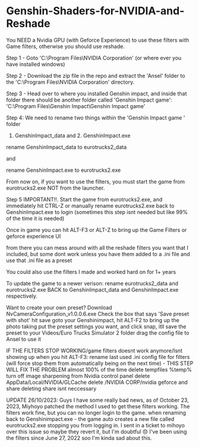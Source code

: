 # Genshin-Shaders-for-NVIDIA-and-Reshade
You NEED a Nvidia GPU (with Geforce Experience) to use these filters with Game filters, otherwise you should use reshade.

Step 1 - Goto 'C:\Program Files\NVIDIA Corporation\' (or where ever you have installed windows)

Step 2 - Download the zip file in the repo and extract the 'Ansel' folder to the 'C:\Program Files\NVIDIA Corporation\' directory.

Step 3 - Head over to where you installed Genshin impact, and inside that folder there should be another folder called 'Genshin Impact game': 'C:\Program Files\Genshin Impact\Genshin Impact game'

Step 4: We need to rename two things within the 'Genshin Impact game ' folder 
1. GenshinImpact_data and 2. GenshinImpact.exe

rename GenshinImpact_data to eurotrucks2_data

and

rename GenshinImpact.exe to eurotrucks2.exe

From now on, if you want to use the filters, you must start the game from eurotrucks2.exe NOT from the launcher.

Step 5 IMPORTANT!!. Start the game from eurotrucks2.exe, and immediately hit CTRL-Z or manually rename eurotrucks2.exe back to GenshinImpact.exe to login (sometimes this step isnt needed but like 99% of the time it is needed)

Once in game you can hit ALT-F3 or ALT-Z to bring up the Game Filters or geforce experience UI

from there you can mess around with all the reshade filters you want that I included, but some dont work unless you have them added to a .ini file and use that .ini file as a preset

You could also use the filters I made and worked hard on for 1+ years

To update the game to a newer verison: rename eurotrucks2_data and eurotrucks2.exe BACK to GenshinImpact_data and GenshinImpact.exe respectively.

Want to create your own preset?
Download NvCameraConfiguration_v1.0.0.6.exe
Check the box that says 'Save preset with shot' hit save
goto your Genshinimpact, hit ALT-F2 to bring up the photo taking
put the preset settings you want, and click snap, itll save the preset to your Videos/Euro Trucks Simulator 2 folder
drag the config file to Ansel to use it


IF THE FILTERS STOP WORKING/game filters doesnt work anymore/Isnt showing up when you hit ALT-F3:
rename last used .ini config file for filters (will force stop them from automatically being on the next time) - THIS STEP WILL FIX THE PROBLEM almost 100% of the time
delete tempfiles %temp%
turn off image sharpening from Nvidia control panel
delete AppData/Local/NVIDIA/GLCache
delete /NVIDIA CORP/nvidia geforce and share deleting share isnt neccessary

UPDATE 26/10/2023:
Guys I have some really bad news, as of October 23, 2023, Miyhoyo patched the method I used to get these filters working.
The filters work fine, but you can no longer login to the game. when renaming back to Genshinimpact.exe - the game auto creates a new file called eurotrucks2.exe stopping you from logging in.
I sent in a ticket to mihoyo over this issue so maybe they revert it, but I'm doubtful 😞
I've been using the filters since June 27, 2022 soo I'm kinda sad about this.
